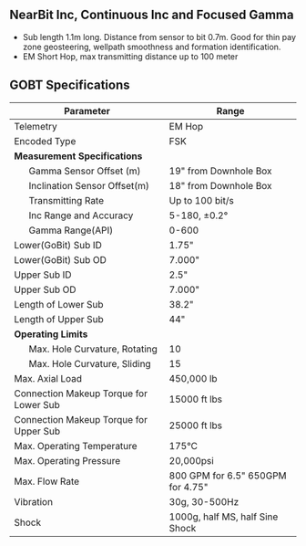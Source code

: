 ## NearBit Inc, Continuous Inc and Focused Gamma

                
   - Sub length 1.1m long. Distance from sensor to bit 0.7m. Good for thin pay zone geosteering, wellpath smoothness and formation identification.  
   - EM Short Hop, max transmitting distance up to 100 meter 

## GOBT Specifications

Parameter | Range
----------------------------- | ----------------
Telemetry |  EM Hop
Encoded Type | FSK
**Measurement Specifications** |
&nbsp;&nbsp;&nbsp;&nbsp;&nbsp;&nbsp;Gamma Sensor Offset (m) | 19" from Downhole Box
&nbsp;&nbsp;&nbsp;&nbsp;&nbsp;&nbsp;Inclination Sensor Offset(m) | 18" from Downhole Box
&nbsp;&nbsp;&nbsp;&nbsp;&nbsp;&nbsp;Transmitting Rate | Up to 100 bit/s
&nbsp;&nbsp;&nbsp;&nbsp;&nbsp;&nbsp;Inc Range and Accuracy | 5-180, ±0.2°
&nbsp;&nbsp;&nbsp;&nbsp;&nbsp;&nbsp;Gamma Range(API) | 0-600
Lower(GoBit) Sub ID | 1.75"
Lower(GoBit) Sub OD | 7.000"
Upper Sub ID | 2.5"
Upper Sub OD  | 7.000"
Length of Lower Sub  | 38.2"
Length of Upper Sub | 44"
**Operating Limits** |
&nbsp;&nbsp;&nbsp;&nbsp;&nbsp;&nbsp;Max. Hole Curvature, Rotating | 10
&nbsp;&nbsp;&nbsp;&nbsp;&nbsp;&nbsp;Max. Hole Curvature, Sliding | 15
Max. Axial Load  | 450,000 lb
Connection Makeup Torque for Lower Sub | 15000 ft lbs
Connection Makeup Torque for Upper Sub | 25000 ft lbs 
Max. Operating Temperature | 175°C
Max. Operating Pressure | 20,000psi
Max. Flow Rate | 800 GPM for 6.5" 650GPM for 4.75"
Vibration  | 30g, 30-500Hz 
Shock | 1000g, half MS, half Sine Shock

